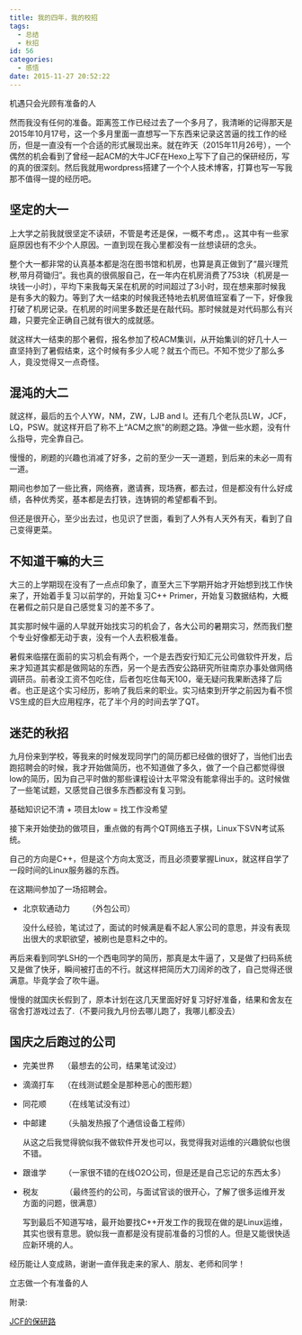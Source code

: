 ```yaml
---
title: 我的四年，我的校招
tags:
  - 总结
  - 秋招
id: 56
categories:
  - 感悟
date: 2015-11-27 20:52:22
---
```


机遇只会光顾有准备的人

然而我没有任何的准备。距离签工作已经过去了一个多月了，我清晰的记得那天是2015年10月17号，这一个多月里面一直想写一下东西来记录这苦逼的找工作的经历，但是一直没有一个合适的形式展现出来。就在昨天（2015年11月26号），一个偶然的机会看到了曾经一起ACM的大牛JCF在Hexo上写下了自己的保研经历，写的真的很深刻。然后我就用wordpress搭建了一个个人技术博客，打算也写一写我那不值得一提的经历吧。

<!--more-->

## 坚定的大一

上大学之前我就很坚定不读研，不管是考还是保，一概不考虑，。这其中有一些家庭原因也有不少个人原因。一直到现在我心里都没有一丝想读研的念头。

整个大一都非常的认真基本都是泡在图书馆和机房，也算是真正做到了“晨兴理荒秽,带月荷锄归”。我也真的很佩服自己，在一年内在机房消费了753块（机房是一块钱一小时），平均下来我每天呆在机房的时间超过了3小时，现在想来那时候我是有多大的毅力。等到了大一结束的时候我还特地去机房值班室看了一下，好像我打破了机房记录。在机房的时间里多数还是在敲代码。那时候就是对代码那么有兴趣，只要完全正确自己就有很大的成就感。

就这样大一结束的那个暑假，报名参加了校ACM集训，从开始集训的好几十人一直坚持到了暑假结束，这个时候有多少人呢？就五个而已。不知不觉少了那么多人，竟没觉得又一点奇怪。

<!--more-->

## 混沌的大二

就这样，最后的五个人YW，NM，ZW，LJB and I。还有几个老队员LW，JCF，LQ，PSW。就这样开启了称不上“ACM之旅"的刷题之路。净做一些水题，没有什么指导，完全靠自己。

慢慢的，刷题的兴趣也消减了好多，之前的至少一天一道题，到后来的未必一周有一道。

期间也参加了一些比赛，网络赛，邀请赛，现场赛，都去过，但是都没有什么好成绩，各种优秀奖，基本都是去打铁，连铸铜的希望都看不到。

但还是很开心，至少出去过，也见识了世面，看到了人外有人天外有天，看到了自己变得更菜。

<!--more-->

## 不知道干嘛的大三

大三的上学期现在没有了一点点印象了，直至大三下学期开始才开始想到找工作快来了，开始着手复习以前学的，开始复习C++ Primer，开始复习数据结构，大概在暑假之前只是自己感觉复习的差不多了。

其实那时候牛逼的人早就开始找实习的机会了，各大公司的暑期实习，然而我们整个专业好像都无动于衷，没有一个人去积极准备。

暑假来临摆在面前的实习机会有两个，一个是去西安行知汇元公司做软件开发，后来才知道其实都是做网站的东西，另一个是去西安公路研究所驻南京办事处做网络调研员。前者没工资不包吃住，后者包吃住每天100，毫无疑问我果断选择了后者。也正是这个实习经历，影响了我后来的职业。实习结束到开学之前因为看不惯VS生成的巨大应用程序，花了半个月的时间去学了QT。

<!--more-->

##  

## 迷茫的秋招

九月份来到学校，等我来的时候发现同学门的简历都已经做的很好了，当他们出去跑招聘会的时候，我才开始做简历，也不知道做了多久，做了一个自己都觉得很low的简历，因为自己平时做的那些课程设计太平常没有能拿得出手的。这时候做了一些笔试题，又感觉自己很多东西都没有复习到。

基础知识记不清 + 项目太low = 找工作没希望

接下来开始使劲的做项目，重点做的有两个QT网络五子棋，Linux下SVN考试系统。

自己的方向是C++，但是这个方向太宽泛，而且必须要掌握Linux，就这样自学了一段时间的Linux服务器的东西。

在这期间参加了一场招聘会。

* 北京软通动力        （外包公司）
  
  没什么经验，笔试过了，面试的时候满是看不起人家公司的意思，并没有表现出很大的求职欲望，被刷也是意料之中的。

再后来看到同学LSH的一个西电同学的简历，那真是太牛逼了，又是做了扫码系统又是做了快牙，瞬间被打击的不行。就这样把简历大刀阔斧的改了，自己觉得还很满意。毕竟学会了吹牛逼。

慢慢的就国庆长假到了，原本计划在这几天里面好好复习好好准备，结果和舍友在宿舍打游戏过去了.（不要问我九月份去哪儿跑了，我哪儿都没去）

<!--more-->

## 国庆之后跑过的公司

* 完美世界    （最想去的公司，结果笔试没过）
  
* 滴滴打车    （在线测试题全是那种恶心的图形题）
  
* 同花顺        （在线笔试没有过）
  
* 中邮建        （头脑发热报了个通信设备工程师）
  
  从这之后我觉得貌似我不做软件开发也可以，我觉得我对运维的兴趣貌似也很不错。
  
* 跟谁学        （一家很不错的在线O2O公司，但是还是自己忘记的东西太多）
  
* 税友            （最终签约的公司，与面试官谈的很开心，了解了很多运维开发方面的问题，很满意）
  
  写到最后不知道写啥，最开始要找C++开发工作的我现在做的是Linux运维，其实也很有意思。貌似我一直都是没有提前准备的习惯的人。但是又能很快适应新环境的人。

经历能让人变成熟，谢谢一直伴我走来的家人、朋友、老师和同学！

<!--more-->

立志做一个有准备的人

附录:

[JCF的保研路](http://jcf94.com/2015/11/24/2015-11-24-baoyan/)